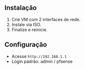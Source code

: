 
## Instalação
1. Crie VM com 2 interfaces de rede.
2. Instale via ISO.
3. Finalize e reinicie.

## Configuração
- Acesse `http://192.168.1.1`
- Login padrão: admin / pfsense
